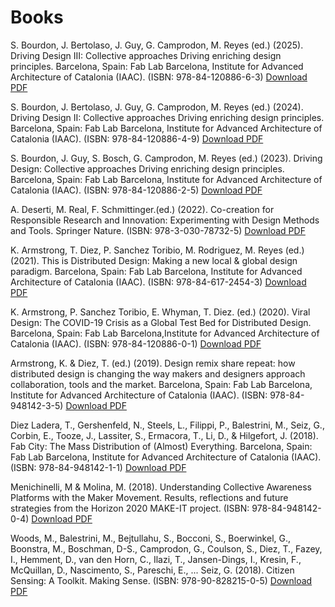 # Books

S. Bourdon, J. Bertolaso, J. Guy, G. Camprodon, M. Reyes (ed.) (2025). Driving Design III: Collective approaches Driving enriching design principles. Barcelona, Spain: Fab Lab Barcelona, Institute for Advanced Architecture of Catalonia (IAAC). (ISBN: 978-84-120886-6-3) [Download PDF](https://distributeddesign.eu/wp-content/uploads/2025/03/2025_A4_DD-Book_c.pdf)

S. Bourdon, J. Bertolaso, J. Guy, G. Camprodon, M. Reyes (ed.) (2024). Driving Design II: Collective approaches Driving enriching design principles. Barcelona, Spain: Fab Lab Barcelona, Institute for Advanced Architecture of Catalonia (IAAC). (ISBN: 978-84-120886-4-9) [Download PDF](https://drive.google.com/file/d/1Fn0Il3spLcQ6d3Mdjzsl3H1SaOcS04O1/view)

S. Bourdon, J. Guy, S. Bosch, G. Camprodon, M. Reyes (ed.) (2023). Driving Design: Collective approaches Driving enriching design principles. Barcelona, Spain: Fab Lab Barcelona, Institute for Advanced Architecture of Catalonia (IAAC). (ISBN: 978-84-120886-2-5) [Download PDF](https://distributeddesign.eu/wp-content/uploads/2023/05/DDP_DrivingDesign.pdf)

A. Deserti, M. Real, F. Schmittinger.(ed.) (2022). Co-creation for Responsible Research and Innovation: Experimenting with Design Methods and Tools. Springer Nature. (ISBN:  978-3-030-78732-5) [Download PDF](https://library.oapen.org/bitstream/id/4bdeb1c7-014a-408f-a905-98e99d6938a6/978-3-030-78733-2.pdf)

K. Armstrong, T. Diez, P. Sanchez Toribio, M. Rodriguez, M. Reyes (ed.) (2021). This is
Distributed Design: Making a new local & global design paradigm. Barcelona, Spain: Fab Lab Barcelona, Institute for Advanced Architecture of Catalonia (IAAC). (ISBN: 978-84-617-2454-3) [Download PDF](https://distributeddesign.eu/wp-content/uploads/2022/06/This-Is-Distributed-Design-Book-2021.pdf)

K. Armstrong, P. Sanchez Toribio, E. Whyman, T. Diez. (ed.) (2020). Viral Design: The COVID-19 Crisis as a Global Test Bed for Distributed Design. Barcelona, Spain: Fab Lab Barcelona,Institute for Advanced Architecture of Catalonia (IAAC). (ISBN: 978-84-120886-0-1) [Download PDF](https://distributeddesign.eu/wp-content/uploads/2020/11/DistributedDesignBook_2020-online.pdf)

Armstrong, K. & Diez, T. (ed.) (2019). Design remix share repeat: how distributed design is changing the way makers and designers approach collaboration, tools and the market. Barcelona, Spain: Fab Lab Barcelona, Institute for Advanced Architecture of Catalonia (IAAC). (ISBN: 978-84-948142-3-5) [Download PDF](https://re.public.polimi.it/retrieve/handle/11311/1116059/453983/Distributed%20Design%20-%20Design%20Remix%20Share%20Repeat_iris.pdf)

Diez Ladera, T., Gershenfeld, N., Steels, L., Filippi, P., Balestrini, M., Seiz, G., Corbin, E., Tooze, J., Lassiter, S., Ermacora, T., Li, D., & Hilgefort, J. (2018). Fab City: The Mass Distribution of (Almost) Everything. Barcelona, Spain: Fab Lab Barcelona, Institute for Advanced Architecture of Catalonia (IAAC). (ISBN: 978-84-948142-1-1) [Download PDF](https://fablabbcn.org/wp-content/uploads/2020/09/Fab-City-The-Mass-Distribution-of-Almost-Everything.pdf)

Menichinelli, M & Molina, M. (2018). Understanding Collective Awareness Platforms with the Maker Movement. Results, reflections and future strategies from the Horizon 2020 MAKE-IT project. (ISBN: 978-84-948142-0-4) [Download PDF](https://zenodo.org/record/1182531) 

Woods, M., Balestrini, M., Bejtullahu, S., Bocconi, S., Boerwinkel, G., Boonstra, M., Boschman, D-S., Camprodon, G., Coulson, S., Diez, T., Fazey, I., Hemment, D., van den Horn, C., Ilazi, T., Jansen-Dings, I., Kresin, F., McQuillan, D., Nascimento, S., Pareschi, E., ... Seiz, G. (2018). Citizen Sensing: A Toolkit. Making Sense. (ISBN: 978-90-828215-0-5) [Download PDF](http://making-sense.eu/wp-content/uploads/2018/01/Citizen-Sensing-A-Toolkit.pdf) 

